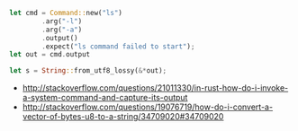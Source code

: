 ```rust
let cmd = Command::new("ls")
        .arg("-l")
        .arg("-a")
        .output()
        .expect("ls command failed to start");
let out = cmd.output

let s = String::from_utf8_lossy(&*out);
```

- http://stackoverflow.com/questions/21011330/in-rust-how-do-i-invoke-a-system-command-and-capture-its-output
- http://stackoverflow.com/questions/19076719/how-do-i-convert-a-vector-of-bytes-u8-to-a-string/34709020#34709020
